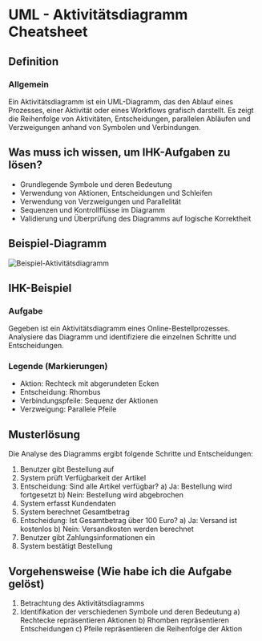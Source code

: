 # UML - Aktivitätsdiagramm Cheatsheet

## Definition
### Allgemein
Ein Aktivitätsdiagramm ist ein UML-Diagramm, das den Ablauf eines Prozesses, einer Aktivität oder eines Workflows grafisch darstellt. Es zeigt die Reihenfolge von Aktivitäten, Entscheidungen, parallelen Abläufen und Verzweigungen anhand von Symbolen und Verbindungen.

## Was muss ich wissen, um IHK-Aufgaben zu lösen?
- Grundlegende Symbole und deren Bedeutung
- Verwendung von Aktionen, Entscheidungen und Schleifen
- Verwendung von Verzweigungen und Parallelität
- Sequenzen und Kontrollflüsse im Diagramm
- Validierung und Überprüfung des Diagramms auf logische Korrektheit

## Beispiel-Diagramm
![Beispiel-Aktivitätsdiagramm](https://ceonaires.com/ceodocs/uploads/2018/07/UML_Aktivit%C3%A4tsdiagramm-1030x1006.png)

## IHK-Beispiel
### Aufgabe
Gegeben ist ein Aktivitätsdiagramm eines Online-Bestellprozesses. Analysiere das Diagramm und identifiziere die einzelnen Schritte und Entscheidungen.

### Legende (Markierungen)
- Aktion: Rechteck mit abgerundeten Ecken
- Entscheidung: Rhombus
- Verbindungspfeile: Sequenz der Aktionen
- Verzweigung: Parallele Pfeile

## Musterlösung
Die Analyse des Diagramms ergibt folgende Schritte und Entscheidungen:

1) Benutzer gibt Bestellung auf
2) System prüft Verfügbarkeit der Artikel
3) Entscheidung: Sind alle Artikel verfügbar?
   a) Ja: Bestellung wird fortgesetzt
   b) Nein: Bestellung wird abgebrochen
4) System erfasst Kundendaten
5) System berechnet Gesamtbetrag
6) Entscheidung: Ist Gesamtbetrag über 100 Euro?
   a) Ja: Versand ist kostenlos
   b) Nein: Versandkosten werden berechnet
7) Benutzer gibt Zahlungsinformationen ein
8) System bestätigt Bestellung

## Vorgehensweise (Wie habe ich die Aufgabe gelöst)
1) Betrachtung des Aktivitätsdiagramms
2) Identifikation der verschiedenen Symbole und deren Bedeutung
   a) Rechtecke repräsentieren Aktionen
   b) Rhomben repräsentieren Entscheidungen
   c) Pfeile repräsentieren die Reihenfolge der Aktion
